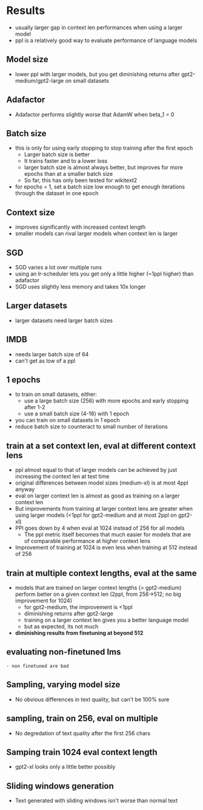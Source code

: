 # Results

-   usually larger gap in context len performances when using a larger model
-   ppl is a relatively good way to evaluate performance of language models

## Model size

-   lower ppl with larger models, but you get diminishing returns after gpt2-medium/gpt2-large on small datasets

## Adafactor

-   Adafactor performs slightly worse that AdamW when beta_1 = 0

## Batch size

-   this is only for using early stopping to stop training after the first epoch
    -   Larger batch size is better
    -   It trains faster and to a lower loss
    -   larger batch size is almost always better, but improves for more epochs than at a smaller batch size
    -   So far, this has only been tested for wikitext2
-   for epochs = 1, set a batch size low enough to get enough iterations through the dataset in one epoch

## Context size

-   improves significantly with increased context length
-   smaller models can rival larger models when context len is larger

## SGD

-   SGD varies a lot over multiple runs
-   using an lr-scheduler lets you get only a little higher (~1ppl higher) than adafactor
-   SGD uses slightly less memory and takes 10x longer

## Larger datasets

-   larger datasets need larger batch sizes

## IMDB

-   needs larger batch size of 64
-   can't get as low of a ppl

## 1 epochs

-   to train on small datasets, either:
    -   use a large batch size (256) with more epochs and early stopping after 1-2
    -   use a small batch size (4-16) with 1 epoch
-   you can train on small datasets in 1 epoch
-   reduce batch size to counteract to small number of iterations

## train at a set context len, eval at different context lens

-   ppl almost equal to that of larger models can be achieved by just increasing the context len at test time
-   original differences between model sizes (medium-xl) is at most 4ppl anyway
-   eval on larger context len is almost as good as training on a larger context len
-   But improvements from training at larger context lens are greater when using larger models (<1ppl for gpt2-medium and at most 2ppl on gpt2-xl)
-   PPl goes down by 4 when eval at 1024 instead of 256 for all models
    -   The ppl metric itself becomes that much easier for models that are of comparable performance at higher context lens
-   Improvement of training at 1024 is even less when training at 512 instead of 256

## train at multiple context lengths, eval at the same

-   models that are trained on larger context lengths (> gpt2-medium) perform better on a given context len (2ppl, from 256->512; no big improvement for 1024)
    -   for gpt2-medium, the improvement is <1ppl
    -   diminishing returns after gpt2-large
    -   training on a larger context len gives you a better language model
    -   but as expected, its not much
-   **diminishing results from finetuning at beyond 512**

## evaluating non-finetuned lms

    - non finetuned are bad

## Sampling, varying model size

-   No obvious differences in text quality, but can't be 100% sure

## sampling, train on 256, eval on multiple

-   No degredation of text quality after the first 256 chars

## Samping train 1024 eval context length

-   gpt2-xl looks only a little better possibly

## Sliding windows generation

-   Text generated with sliding windows isn't worse than normal text
